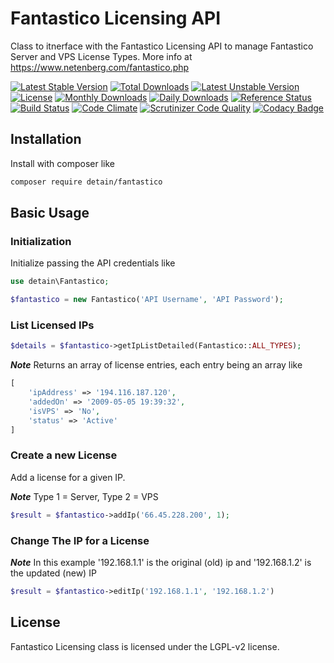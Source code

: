 # Fantastico Licensing API

Class to itnerface with the Fantastico Licensing API to manage Fantastico Server and VPS License Types.  More info at https://www.netenberg.com/fantastico.php

[![Latest Stable Version](https://poser.pugx.org/detain/fantastico-licensing/version)](https://packagist.org/packages/detain/fantastico-licensing)
[![Total Downloads](https://poser.pugx.org/detain/fantastico-licensing/downloads)](https://packagist.org/packages/detain/fantastico-licensing)
[![Latest Unstable Version](https://poser.pugx.org/detain/fantastico-licensing/v/unstable)](//packagist.org/packages/detain/fantastico-licensing)
[![License](https://poser.pugx.org/detain/fantastico-licensing/license)](https://packagist.org/packages/detain/fantastico-licensing)
[![Monthly Downloads](https://poser.pugx.org/detain/fantastico-licensing/d/monthly)](https://packagist.org/packages/detain/fantastico-licensing)
[![Daily Downloads](https://poser.pugx.org/detain/fantastico-licensing/d/daily)](https://packagist.org/packages/detain/fantastico-licensing)
[![Reference Status](https://www.versioneye.com/php/detain:fantastico-licensing/reference_badge.svg?style=flat)](https://www.versioneye.com/php/detain:fantastico-licensing/references)
[![Build Status](https://travis-ci.org/detain/fantastico-licensing.svg?branch=master)](https://travis-ci.org/detain/fantastico-licensing)
[![Code Climate](https://codeclimate.com/github/detain/fantastico-licensing/badges/gpa.svg)](https://codeclimate.com/github/detain/fantastico-licensing)
[![Scrutinizer Code Quality](https://scrutinizer-ci.com/g/detain/fantastico-licensing/badges/quality-score.png?b=master)](https://scrutinizer-ci.com/g/detain/fantastico-licensing/?branch=master)
[![Codacy Badge](https://api.codacy.com/project/badge/Grade/226251fc068f4fd5b4b4ef9a40011d06)](https://www.codacy.com/app/detain/fantastico-licensing)

## Installation

Install with composer like

```sh
composer require detain/fantastico
```

## Basic Usage

### Initialization

Initialize passing the API credentials like

```php
use detain\Fantastico;

$fantastico = new Fantastico('API Username', 'API Password');
```

### List Licensed IPs

```php
$details = $fantastico->getIpListDetailed(Fantastico::ALL_TYPES);
```

***Note*** Returns an array of license entries, each entry being an array like 

```php
[
	'ipAddress' => '194.116.187.120',
	'addedOn' => '2009-05-05 19:39:32',
	'isVPS' => 'No',
	'status' => 'Active'
]
```

### Create a new License

Add a license for a given IP.

***Note*** Type 1 = Server, Type 2 = VPS

```php
$result = $fantastico->addIp('66.45.228.200', 1);
```

### Change The IP for a License

***Note*** In this example '192.168.1.1' is the original (old) ip and '192.168.1.2' is the updated (new) IP

```php
$result = $fantastico->editIp('192.168.1.1', '192.168.1.2')
```

## License

Fantastico Licensing class is licensed under the LGPL-v2 license.

